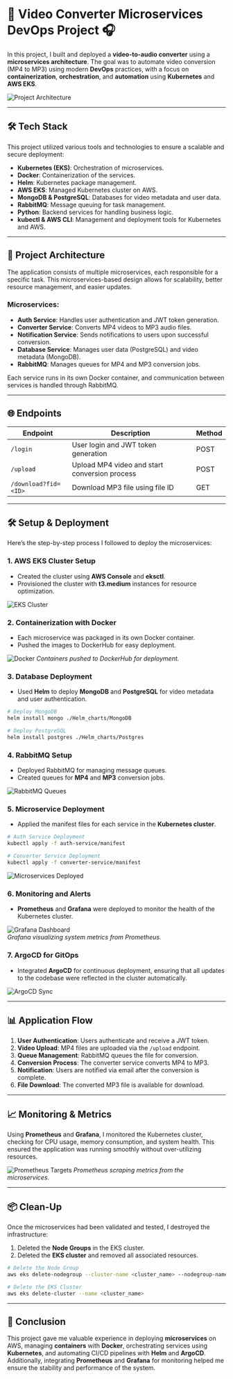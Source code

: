 
# 🎥 Video Converter Microservices DevOps Project 🎧

In this project, I built and deployed a **video-to-audio converter** using a **microservices architecture**. The goal was to automate video conversion (MP4 to MP3) using modern **DevOps** practices, with a focus on **containerization**, **orchestration**, and **automation** using **Kubernetes** and **AWS EKS**.

![Project Architecture](./public/assets/image.png)

---

## 🛠️ Tech Stack

This project utilized various tools and technologies to ensure a scalable and secure deployment:

- **Kubernetes (EKS)**: Orchestration of microservices.
- **Docker**: Containerization of the services.
- **Helm**: Kubernetes package management.
- **AWS EKS**: Managed Kubernetes cluster on AWS.
- **MongoDB & PostgreSQL**: Databases for video metadata and user data.
- **RabbitMQ**: Message queuing for task management.
- **Python**: Backend services for handling business logic.
- **kubectl & AWS CLI**: Management and deployment tools for Kubernetes and AWS.

---

## 📐 Project Architecture

The application consists of multiple microservices, each responsible for a specific task. This microservices-based design allows for scalability, better resource management, and easier updates.

### Microservices:

- **Auth Service**: Handles user authentication and JWT token generation.
- **Converter Service**: Converts MP4 videos to MP3 audio files.
- **Notification Service**: Sends notifications to users upon successful conversion.
- **Database Service**: Manages user data (PostgreSQL) and video metadata (MongoDB).
- **RabbitMQ**: Manages queues for MP4 and MP3 conversion jobs.

Each service runs in its own Docker container, and communication between services is handled through RabbitMQ.

---

## 🌐 Endpoints

| Endpoint            | Description                                  | Method |
|---------------------|----------------------------------------------|--------|
| `/login`            | User login and JWT token generation          | POST   |
| `/upload`           | Upload MP4 video and start conversion process | POST   |
| `/download?fid=<ID>`| Download MP3 file using file ID               | GET    |

---

## 🛠️ Setup & Deployment

Here’s the step-by-step process I followed to deploy the microservices:

### 1. **AWS EKS Cluster Setup**  
   - Created the cluster using **AWS Console** and **eksctl**.
   - Provisioned the cluster with **t3.medium** instances for resource optimization.
   
   ![EKS Cluster](./public/assets/eks.png)

### 2. **Containerization with Docker**  
   - Each microservice was packaged in its own Docker container.
   - Pushed the images to DockerHub for easy deployment.  
   
   ![Docker](./public/assets/docker.png)
   *Containers pushed to DockerHub for deployment.*

### 3. **Database Deployment**  
   - Used **Helm** to deploy **MongoDB** and **PostgreSQL** for video metadata and user authentication.
   
   ```bash
   # Deploy MongoDB
   helm install mongo ./Helm_charts/MongoDB

   # Deploy PostgreSQL
   helm install postgres ./Helm_charts/Postgres
   ```

### 4. **RabbitMQ Setup**  
   - Deployed RabbitMQ for managing message queues.
   - Created queues for **MP4** and **MP3** conversion jobs.

   ![RabbitMQ Queues](./public/assets/rabbitmq.png)

### 5. **Microservice Deployment**  
   - Applied the manifest files for each service in the **Kubernetes cluster**.

   ```bash
   # Auth Service Deployment
   kubectl apply -f auth-service/manifest

   # Converter Service Deployment
   kubectl apply -f converter-service/manifest
   ```

   ![Microservices Deployed](./public/assets/microservices.png)

### 6. **Monitoring and Alerts**  
   - **Prometheus** and **Grafana** were deployed to monitor the health of the Kubernetes cluster.
   
   ![Grafana Dashboard](./public/assets/grafana.png)  
   *Grafana visualizing system metrics from Prometheus.*

### 7. **ArgoCD for GitOps**  
   - Integrated **ArgoCD** for continuous deployment, ensuring that all updates to the codebase were reflected in the cluster automatically.

   ![ArgoCD Sync](./public/assets/argocd.png)

---

## 📊 Application Flow

1. **User Authentication**: Users authenticate and receive a JWT token.
2. **Video Upload**: MP4 files are uploaded via the `/upload` endpoint.
3. **Queue Management**: RabbitMQ queues the file for conversion.
4. **Conversion Process**: The converter service converts MP4 to MP3.
5. **Notification**: Users are notified via email after the conversion is complete.
6. **File Download**: The converted MP3 file is available for download.

---

## 📈 Monitoring & Metrics

Using **Prometheus** and **Grafana**, I monitored the Kubernetes cluster, checking for CPU usage, memory consumption, and system health. This ensured the application was running smoothly without over-utilizing resources.

![Prometheus Targets](./public/assets/Prometheus.png)
*Prometheus scraping metrics from the microservices.*

---

## 📦 Clean-Up

Once the microservices had been validated and tested, I destroyed the infrastructure:

1. Deleted the **Node Groups** in the EKS cluster.
2. Deleted the **EKS cluster** and removed all associated resources.

```bash
# Delete the Node Group
aws eks delete-nodegroup --cluster-name <cluster_name> --nodegroup-name <node_group_name>

# Delete the EKS Cluster
aws eks delete-cluster --name <cluster_name>
```

---

## 🚀 Conclusion

This project gave me valuable experience in deploying **microservices** on AWS, managing **containers** with **Docker**, orchestrating services using **Kubernetes**, and automating CI/CD pipelines with **Helm** and **ArgoCD**. Additionally, integrating **Prometheus** and **Grafana** for monitoring helped me ensure the stability and performance of the system.



